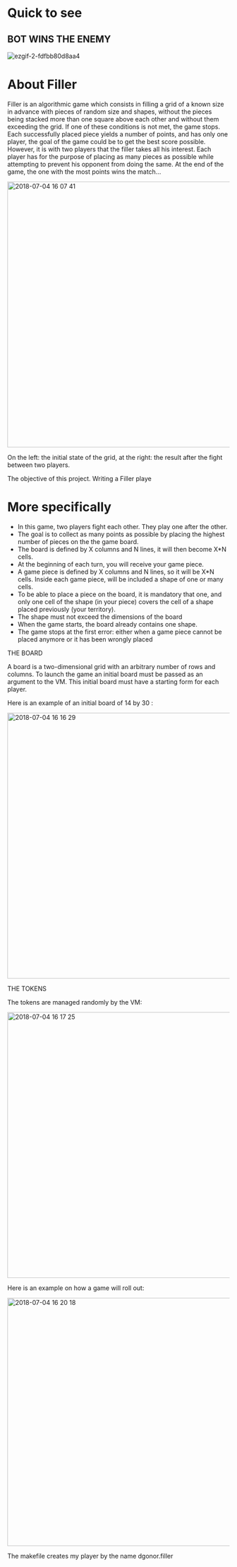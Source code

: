 # Quick to see

## BOT WINS THE ENEMY

![ezgif-2-fdfbb80d8aa4](https://user-images.githubusercontent.com/33399226/48686502-263a8000-eb71-11e8-9f8c-77f33633ce7b.gif)

# About Filler
Filler is an algorithmic game which consists in filling a grid of a known size in advance
with pieces of random size and shapes, without the pieces being stacked more than one
square above each other and without them exceeding the grid. If one of these conditions
is not met, the game stops.
Each successfully placed piece yields a number of points, and has only one player, the
goal of the game could be to get the best score possible. However, it is with two players
that the filler takes all his interest. Each player has for the purpose of placing as many
pieces as possible while attempting to prevent his opponent from doing the same. At the
end of the game, the one with the most points wins the match...

<img width="602" alt="2018-07-04 16 07 41" src="https://user-images.githubusercontent.com/33597605/42278732-6e016fb8-7fa4-11e8-8947-f150ab3597f9.png">

On the left: the initial state of the grid, at the right: the result after the fight between
two players.

The objective of this project. Writing a Filler playe

# More specifically

- In this game, two players fight each other. They play one after the other.
- The goal is to collect as many points as possible by placing the highest number of
pieces on the the game board.
- The board is defined by X columns and N lines, it will then become X*N cells.
- At the beginning of each turn, you will receive your game piece.
- A game piece is defined by X columns and N lines, so it will be X*N cells. Inside
each game piece, will be included a shape of one or many cells.
- To be able to place a piece on the board, it is mandatory that one, and only one
cell of the shape (in your piece) covers the cell of a shape placed previously (your
territory).
- The shape must not exceed the dimensions of the board
- When the game starts, the board already contains one shape.
- The game stops at the first error: either when a game piece cannot be placed
anymore or it has been wrongly placed

THE BOARD

A board is a two-dimensional grid with an arbitrary number of rows and columns. To
launch the game an initial board must be passed as an argument to the VM. This initial
board must have a starting form for each player.

Here is an example of an initial board of 14 by 30 :

<img width="602" alt="2018-07-04 16 16 29" src="https://user-images.githubusercontent.com/33597605/42279181-a5d629be-7fa5-11e8-98a9-b844d282f3d5.png">

 THE TOKENS
 
 The tokens are managed randomly by the VM:

<img width="602" alt="2018-07-04 16 17 25" src="https://user-images.githubusercontent.com/33597605/42279222-c6e30eec-7fa5-11e8-8ffd-d7545cdb9355.png">

Here is an example on how a game will roll out:

<img width="562" alt="2018-07-04 16 20 18" src="https://user-images.githubusercontent.com/33597605/42279355-2e7a390e-7fa6-11e8-9b32-0cc0c250121e.png">



The makefile creates my player by the name dgonor.filler

